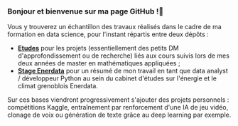 ### Bonjour et bienvenue sur ma page GitHub !👋

Vous y trouverez un échantillon des travaux réalisés dans le cadre de ma formation en data science, pour l'instant répartis entre deux dépôts :
- [__Etudes__](https://github.com/Tim-De-Decker/Etudes) pour les projets (essentiellement des petits DM d'approfondissement ou de recherche) liés aux cours suivis lors de mes deux années de master en mathématiques appliquées ;
- [__Stage Enerdata__](https://github.com/Tim-De-Decker/Stage_Enerdata) pour un résumé de mon travail en tant que data analyst / développeur Python au sein du cabinet d'études sur l'énergie et le climat grenoblois Enerdata.

Sur ces bases viendront progressivement s'ajouter des projets personnels : compétitions Kaggle, entraînement par renforcement d'une IA de jeu vidéo, clonage de voix ou génération de texte grâce au deep learning par exemple.

